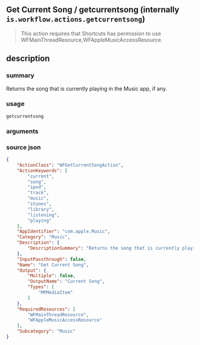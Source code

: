 
## Get Current Song / getcurrentsong (internally `is.workflow.actions.getcurrentsong`)


> This action requires that Shortcuts has permission to use WFMainThreadResource,WFAppleMusicAccessResource.


## description
### summary
Returns the song that is currently playing in the Music app, if any.


### usage
`getcurrentsong `

### arguments


### source json

```json
{
	"ActionClass": "WFGetCurrentSongAction",
	"ActionKeywords": [
		"current",
		"song",
		"ipod",
		"track",
		"music",
		"itunes",
		"library",
		"listening",
		"playing"
	],
	"AppIdentifier": "com.apple.Music",
	"Category": "Music",
	"Description": {
		"DescriptionSummary": "Returns the song that is currently playing in the Music app, if any."
	},
	"InputPassthrough": false,
	"Name": "Get Current Song",
	"Output": {
		"Multiple": false,
		"OutputName": "Current Song",
		"Types": [
			"MPMediaItem"
		]
	},
	"RequiredResources": [
		"WFMainThreadResource",
		"WFAppleMusicAccessResource"
	],
	"Subcategory": "Music"
}
```
